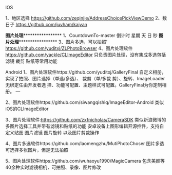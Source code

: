IOS

1、地区选择 https://github.com/zeqinjie/AddressChoicePickViewDemo
2、数日子 https://github.com/juvham/kaiyan

******图片处理***********************
1、CountdownTo-master  倒计时  星期 天 日 秒
******图片处理***********************
3、图片多选，可以拍照’ https://github.com/yuditxj/ZLPhotoBrowser
4、图片处理软件   https://github.com/yackle/CLImageEditor 
	只负责图片处理，没有集成多选包括滤镜 裁剪 贴纸等常用功能

Android
1、图片处理软件https://github.com/yuditxj/GalleryFinal
    自定义相册，实现了拍照、图片选择（单选/多选）、 裁剪（单/多裁 剪）、旋转、ImageLoader无绑定任由开发者选 择、功能可配置、主题样式可配置。GalleryFinal为你定制相册。 — 

2、图片处理软件https://github.com/siwangqishiq/ImageEditor-Android
类似iOS的CLImageEditor

3、图片处理软件:https://github.com/zxfnicholas/CameraSDK
类似新浪微博的多图片选择工具并带有滤镜和贴纸的功能 安卓设备上图形编辑开源控件，支持自定义贴图 图片滤镜 图片旋转 以及图片剪裁操作

4、图片多选软件https://github.com/laomengzhu/MutiPhotoChoser
图片多选可选择多张图片，但是无法拍照

5、图片处理软件https://github.com/wuhaoyu1990/MagicCamera
包含美颜等40余种实时滤镜相机，可拍照、录像、图片修改

